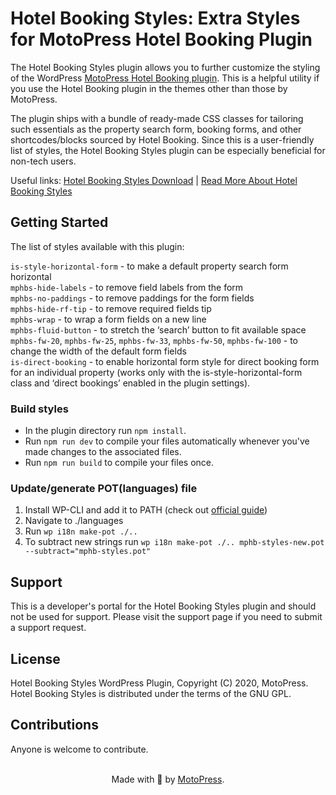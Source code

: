 # Hotel Booking Styles: Extra Styles for MotoPress Hotel Booking Plugin

The Hotel Booking Styles plugin allows you to further customize the styling of the WordPress [MotoPress Hotel Booking plugin](https://motopress.com/products/hotel-booking/). This is a helpful utility if you use the Hotel Booking plugin in the themes other than those by MotoPress.

The plugin ships with a bundle of ready-made CSS classes for tailoring such essentials as the property search form, booking forms, and other shortcodes/blocks sourced by Hotel Booking. Since this is a user-friendly list of styles, the Hotel Booking Styles plugin can be especially beneficial for non-tech users.

Useful links: [Hotel Booking Styles Download](https://wordpress.org/plugins/mphb-styles/) | [Read More About Hotel Booking Styles](https://motopress.com/blog/motopress-hotel-booking-search-forms-horizontal/)

## Getting Started
The list of styles available with this plugin:

`is-style-horizontal-form` - to make a default property search form horizontal  
`mphbs-hide-labels` - to remove field labels from the form  
`mphbs-no-paddings` - to remove paddings for the form fields  
`mphbs-hide-rf-tip` - to remove required fields tip   
`mphbs-wrap` - to wrap a form fields on a new line  
`mphbs-fluid-button` - to stretch the ‘search’ button to fit available space  
`mphbs-fw-20`, `mphbs-fw-25`, `mphbs-fw-33`, `mphbs-fw-50`, `mphbs-fw-100` - to change the width of the default form fields  
`is-direct-booking` - to enable horizontal form style for direct booking form for an individual property (works only with the is-style-horizontal-form class and ‘direct bookings’ enabled in the plugin settings).

### Build styles
* In the plugin directory run `npm install`.
* Run `npm run dev` to compile your files automatically whenever you've made changes to the associated files.
* Run `npm run build` to compile your files once.

### Update/generate POT(languages) file
1. Install WP-CLI and add it to PATH (check out [official guide](https://wp-cli.org/#installing))
1. Navigate to ./languages
1. Run `wp i18n make-pot ./..`
1. To subtract new strings run `wp i18n make-pot ./.. mphb-styles-new.pot --subtract="mphb-styles.pot"`

## Support
This is a developer's portal for the Hotel Booking Styles plugin and should not be used for support. Please visit the support page if you need to submit a support request.

## License
Hotel Booking Styles WordPress Plugin, Copyright (C) 2020, MotoPress.
Hotel Booking Styles is distributed under the terms of the GNU GPL.

## Contributions
Anyone is welcome to contribute.

<p align="center">
    <br/>
    Made with 💙 by <a href="https://motopress.com/">MotoPress</a>.<br/>
</p>
